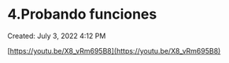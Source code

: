# 4.Probando funciones

Created: July 3, 2022 4:12 PM

[https://youtu.be/X8_vRm695B8](https://youtu.be/X8_vRm695B8)
